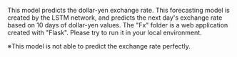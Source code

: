 This model predicts the dollar-yen exchange rate.
This forecasting model is created by the LSTM network, and predicts the next day's exchange rate based on 10 days of dollar-yen values.
The "Fx" folder is a web application created with "Flask".
Please try to run it in your local environment.

※This model is not able to predict the exchange rate perfectly.

